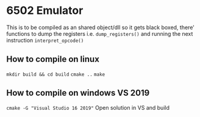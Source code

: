 # 6502 Emulator
This is to be compiled as an shared object/dll so it gets black boxed, 
there' functions to dump the registers i.e. `dump_registers()` and running the next instruction `interpret_opcode()`

## How to compile on linux
`mkdir build && cd build`
`cmake ..`
`make`

## How to compile on windows VS 2019

`cmake -G "Visual Studio 16 2019"`
Open solution in VS and build